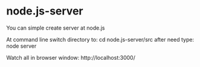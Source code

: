 # node.js-server
You can simple create server at node.js

At command line switch directory to: cd node.js-server/src
                     after need type: node server
                     
Watch all in browser window: http://localhost:3000/
